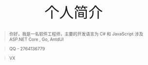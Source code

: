 <div align="center">
 <font size="50">个人简介</font>
</div>

##

> 你好，我是一名软件工程师，主要的开发语言为 C# 和 JavaScript
> 涉及 ASP.NET Core , Go, AntdUI 





> QQ  -  2764136779

> VX 
